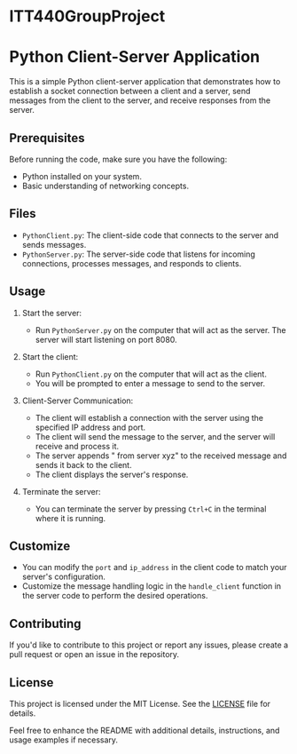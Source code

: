 # ITT440GroupProject

# Python Client-Server Application

This is a simple Python client-server application that demonstrates how to establish a socket connection between a client and a server, send messages from the client to the server, and receive responses from the server.

## Prerequisites

Before running the code, make sure you have the following:

- Python installed on your system.
- Basic understanding of networking concepts.

## Files

- `PythonClient.py`: The client-side code that connects to the server and sends messages.
- `PythonServer.py`: The server-side code that listens for incoming connections, processes messages, and responds to clients.

## Usage

1. Start the server:
   - Run `PythonServer.py` on the computer that will act as the server. The server will start listening on port 8080.

2. Start the client:
   - Run `PythonClient.py` on the computer that will act as the client.
   - You will be prompted to enter a message to send to the server.

3. Client-Server Communication:
   - The client will establish a connection with the server using the specified IP address and port.
   - The client will send the message to the server, and the server will receive and process it.
   - The server appends " from server xyz" to the received message and sends it back to the client.
   - The client displays the server's response.

4. Terminate the server:
   - You can terminate the server by pressing `Ctrl+C` in the terminal where it is running.

## Customize

- You can modify the `port` and `ip_address` in the client code to match your server's configuration.
- Customize the message handling logic in the `handle_client` function in the server code to perform the desired operations.

## Contributing

If you'd like to contribute to this project or report any issues, please create a pull request or open an issue in the repository.

## License

This project is licensed under the MIT License. See the [LICENSE](LICENSE) file for details.

Feel free to enhance the README with additional details, instructions, and usage examples if necessary.
